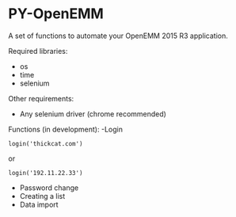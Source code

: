 # PY-OpenEMM
A set of functions to automate your OpenEMM 2015 R3 application.

Required libraries:
 - os
 - time
 - selenium

Other requirements:

 - Any selenium driver (chrome recommended)

Functions (in development):
-Login  
  
    login('thickcat.com')
or
  
    login('192.11.22.33')
    
- Password change
- Creating a list
- Data import
